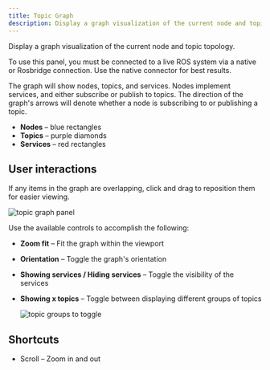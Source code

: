 ```yaml
---
title: Topic Graph
description: Display a graph visualization of the current node and topic topology.
---
```


Display a graph visualization of the current node and topic topology.

To use this panel, you must be connected to a live ROS system via a native or Rosbridge connection. Use the native connector for best results.

The graph will show nodes, topics, and services. Nodes implement services, and either subscribe or publish to topics. The direction of the graph's arrows will denote whether a node is subscribing to or publishing a topic.

- **Nodes** – blue rectangles
- **Topics** – purple diamonds
- **Services** – red rectangles

## User interactions

If any items in the graph are overlapping, click and drag to reposition them for easier viewing.

![topic graph panel](/img/docs/studio/panels/topic-graph/panel.webp)

Use the available controls to accomplish the following:

- **Zoom fit** – Fit the graph within the viewport
- **Orientation** – Toggle the graph's orientation
- **Showing services / Hiding services** – Toggle the visibility of the services
- **Showing x topics** – Toggle between displaying different groups of topics

  ![topic groups to toggle](/img/docs/studio/panels/topic-graph/topic-groups.webp)

## Shortcuts

- Scroll – Zoom in and out
